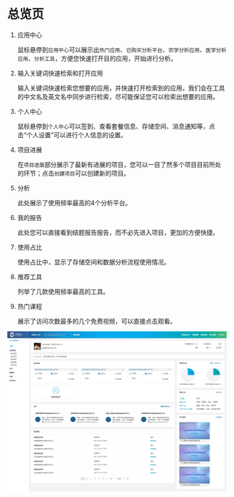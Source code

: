 # 总览页

1. 应用中心

    鼠标悬停到`应用中心`可以展示出`热门应用`、`已购买分析平台`、`农学分析应用`、`医学分析应用`、`分析工具`，方便您快速打开目的应用，开始进行分析。

2. 输入关键词快速检索和打开应用

    输入关键词快速检索您想要的应用，并快速打开检索到的应用，我们会在工具的中文名及英文名中同步进行检索，尽可能保证您可以检索出想要的应用。

3. 个人中心

    鼠标悬停到`个人中心`可以签到、查看套餐信息、存储空间、消息通知等，点击“个人设置”可以进行个人信息的设置。

4. 项目进展

    在`项目进展`部分展示了最新有进展的项目，您可以一目了然多个项目目前所处的环节；点击`创建项目`可以创建新的项目。

5. 分析

    此处展示了使用频率最高的4个分析平台。

6. 我的报告

    此处您可以直接看到结题报告报告，而不必先进入项目，更加的方便快捷。

7. 使用占比

    使用占比中，显示了存储空间和数据分析流程使用情况。

8. 推荐工具

    列举了几款使用频率最高的工具。

9. 热门课程

    展示了访问次数最多的几个免费视频，可以直接点击观看。

![overview-page](./img/overview-page.jpg)